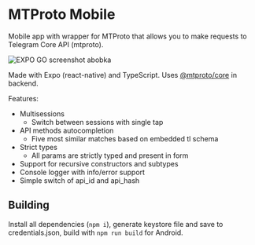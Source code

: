 # MTProto Mobile

Mobile app with wrapper for MTProto that allows you to make requests to Telegram Core API (mtproto).

![EXPO GO screenshot abobka](https://user-images.githubusercontent.com/59040542/194706440-6ba96569-1b67-4756-8fee-a0bcf910d440.png)

Made with Expo (react-native) and TypeScript. Uses [@mtproto/core](https://mtproto-core.js.org/) in backend.

Features:

- Multisessions
  - Switch between sessions with single tap
- API methods autocompletion
  - Five most similar matches based on embedded tl schema
- Strict types
  - All params are strictly typed and present in form
- Support for recursive constructors and subtypes
- Console logger with info/error support
- Simple switch of api_id and api_hash

## Building

Install all dependencies (`npm i`), generate keystore file and save to credentials.json, build with `npm run build` for Android.